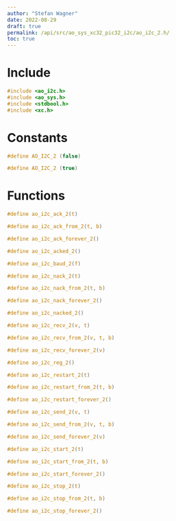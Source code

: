 ```yaml
---
author: "Stefan Wagner"
date: 2022-08-29
draft: true
permalink: /api/src/ao_sys_xc32_pic32_i2c/ao_i2c_2.h/
toc: true
---
```


# Include

```c
#include <ao_i2c.h>
#include <ao_sys.h>
#include <stdbool.h>
#include <xc.h>
```

# Constants

```c
#define AO_I2C_2 (false)
```

```c
#define AO_I2C_2 (true)
```

# Functions

```c
#define ao_i2c_ack_2(t)
```

```c
#define ao_i2c_ack_from_2(t, b)
```

```c
#define ao_i2c_ack_forever_2()
```

```c
#define ao_i2c_acked_2()
```

```c
#define ao_i2c_baud_2(f)
```

```c
#define ao_i2c_nack_2(t)
```

```c
#define ao_i2c_nack_from_2(t, b)
```

```c
#define ao_i2c_nack_forever_2()
```

```c
#define ao_i2c_nacked_2()
```

```c
#define ao_i2c_recv_2(v, t)
```

```c
#define ao_i2c_recv_from_2(v, t, b)
```

```c
#define ao_i2c_recv_forever_2(v)
```

```c
#define ao_i2c_reg_2()
```

```c
#define ao_i2c_restart_2(t)
```

```c
#define ao_i2c_restart_from_2(t, b)
```

```c
#define ao_i2c_restart_forever_2()
```

```c
#define ao_i2c_send_2(v, t)
```

```c
#define ao_i2c_send_from_2(v, t, b)
```

```c
#define ao_i2c_send_forever_2(v)
```

```c
#define ao_i2c_start_2(t)
```

```c
#define ao_i2c_start_from_2(t, b)
```

```c
#define ao_i2c_start_forever_2()
```

```c
#define ao_i2c_stop_2(t)
```

```c
#define ao_i2c_stop_from_2(t, b)
```

```c
#define ao_i2c_stop_forever_2()
```
